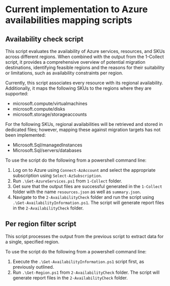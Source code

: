 # Current implementation to Azure availabilities mapping scripts

## Availability check script

This script evaluates the availability of Azure services, resources, and SKUs across different regions. When combined with the output from the 1-Collect script, it provides a comprehensive overview of potential migration destinations, identifying feasible regions and the reasons for their suitability or limitations, such as availability constraints per region.

Currently, this script associates every resource with its regional availability. Additionally, it maps the following SKUs to the regions where they are supported:
* microsoft.compute/virtualmachines
* microsoft.compute/disks
* microsoft.storage/storageaccounts

For the following SKUs, regional availabilities will be retrieved and stored in dedicated files; however, mapping these against migration targets has not been implemented:
* Microsoft.Sql/managedInstances
* Microsoft.Sql/servers/databases

To use the script do the following from a powershell command line:
1. Log on to Azure using `Connect-AzAccount` and select the appropriate subscription using `Select-AzSubscription`.
2. Run `.\Get-AzureServices.ps1` from `1-Collect` folder.
3. Get sure that the output files are successful generated in the `1-Collect` folder with the name `resources.json` as well as `summary.json`.
4. Navigate to the `2-AvailabilityCheck` folder and run the script using `.\Get-AvailabilityInformation.ps1`. The script will generate report files in the `2-AvailabilityCheck` folder.

## Per region filter script

This script processes the output from the previous script to extract data for a single, specified region.

To use the script do the following from a powershell command line:
1. Execute the `.\Get-AvailabilityInformation.ps1` script first, as previously outlined.
2. Run `.\Get-Region.ps1` from `2-AvailabilityCheck` folder. The script will generate report files in the `2-AvailabilityCheck` folder.